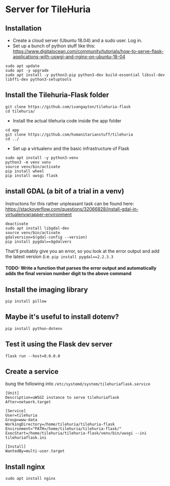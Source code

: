 # Server for TileHuria

## Installation

- Create a cloud server (Ubuntu 18.04) and a sudo user. Log in.
- Set up a bunch of python stuff like this: https://www.digitalocean.com/community/tutorials/how-to-serve-flask-applications-with-uswgi-and-nginx-on-ubuntu-18-04

```
sudo apt update
sudo apt -y upgrade
sudo apt install -y python3-pip python3-dev build-essential libssl-dev libffi-dev python3-setuptools
```

## Install the Tilehuria-Flask folder
```
git clone https://github.com/ivangayton/tilehuria-flask
cd tilehuria/
```

- Install the actual tilehuria code inside the app folder

```
cd app
git clone https://github.com/humanitarianstuff/tilehuria
cd ../
```
- Set up a virtualenv and the basic infrastructure of Flask

```
sudo apt install -y python3-venv
python3 -m venv venv
source venv/bin/activate
pip install wheel
pip install uwsgi flask
```

## install GDAL (a bit of a trial in a venv)
Instructons for this rather unpleasant task can be found here: https://stackoverflow.com/questions/32066828/install-gdal-in-virtualenvwrapper-environment

```
deactivate
sudo apt install libgdal-dev
source venv/bin/activate
gdalversion=$(gdal-config --version)
pip install pygdal==$gdalvers
```

That'll probably give you an error, so you look at the error output and add the latest version (i.e. ```pip install pygdal==2.2.3.3```

#### TODO: Write a function that parses the error output and automatically adds the final version number digit to the above command

## Install the imaging library

```
pip install pillow
```

## Maybe it's useful to install dotenv?
```
pip install python-dotenv
```

## Test it using the Flask dev server
```flask run --host=0.0.0.0```



## Create a service
bung the following into ```/etc/systemd/system/tilehuriaflask.service```

```
[Unit]
Description=uWSGI instance to serve tilehuriaflask
After=network.target

[Service]
User=tilehuria
Group=www-data
WorkingDirectory=/home/tilehuria/tilehuria-flask
Environment="PATH=/home/tilehuria/tilehuria-flask/"
ExecStart=/home/tilehuria/tilehuria-flask/venv/bin/uwsgi --ini tilehuriaflask.ini

[Install]
WantedBy=multi-user.target

```

## Install nginx

```sudo apt install nginx```
